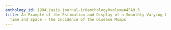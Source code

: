 ```yaml
---
anthology_id: 1994.jasis_journal-ir0anthology0volumeA45A9.5
title: An Example of the Estimation and Display of a Smoothly Varying Function of
  Time and Space - The Incidence of the Disease Mumps
---
```

